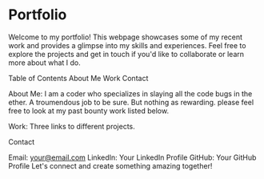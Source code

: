 # Portfolio

Welcome to my portfolio! This webpage showcases some of my recent work and provides a glimpse into my skills and experiences. Feel free to explore the projects and get in touch if you'd like to collaborate or learn more about what I do.

Table of Contents
About Me
Work
Contact


About Me:
I am a coder who specializes in slaying all the code bugs in the ether. A troumendous job to be sure. But nothing as rewarding. please feel free to look at my past bounty work listed below.


Work:
Three links to different projects.


Contact

Email: your@email.com
LinkedIn: Your LinkedIn Profile
GitHub: Your GitHub Profile
Let's connect and create something amazing together!